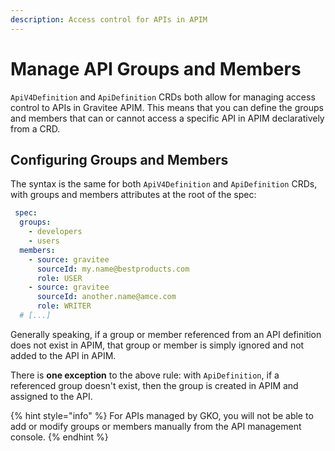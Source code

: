 ```yaml
---
description: Access control for APIs in APIM
---
```


# Manage API Groups and Members

`ApiV4Definition` and `ApiDefinition` CRDs both allow for managing access control to APIs in Gravitee APIM. This means that you can define the groups and members that can or cannot access a specific API in APIM declaratively from a CRD.&#x20;

## Configuring Groups and Members

The syntax is the same for both `ApiV4Definition` and `ApiDefinition` CRDs, with groups and members attributes at the root of the spec:

```yaml
 spec:
  groups:
    - developers
    - users
  members:
    - source: gravitee
      sourceId: my.name@bestproducts.com
      role: USER
    - source: gravitee
      sourceId: another.name@amce.com
      role: WRITER
  # [...]
```

Generally speaking, if a group or member referenced from an API definition does not exist in APIM, that group or member is simply ignored and not added to the API in APIM.&#x20;

There is **one exception** to the above rule: with `ApiDefinition`, if a referenced group doesn't exist, then the group is created in APIM and assigned to the API.

{% hint style="info" %}
For APIs managed by GKO, you will not be able to add or modify groups or members manually from the API management console.
{% endhint %}
